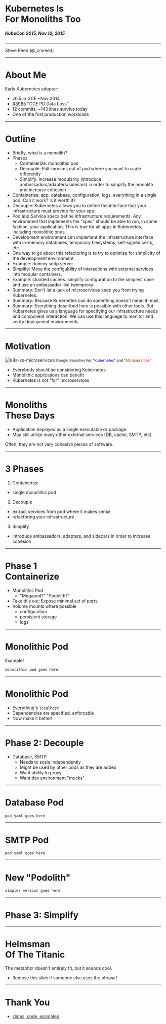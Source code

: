 # Kubernetes Is <br>For Monoliths Too
##### KubeCon 2015, Nov 10, 2015

***

Steve Reed (@_smreed)

---

# About Me

Early Kubernetes adopter:

* v0.5 in GCE ~Nov 2014
* [#3965](https://github.com/kubernetes/kubernetes/issues/3965) "GCE PD Data Loss"
* 12 commits, ~143 lines survive today
* One of the first production workloads

---

# Outline

* Briefly, what is a monolith?
* Phases:
  * Containerize: monolithic pod
  * Decouple: Pull services out of pod where you want to scale differently
  * Simplify: Increase modularity (introduce ambassadors/adapters/sidecars)
    in order to simplify the monolith and increase cohesion
* Containerize: app, database, configuration, logs, everything in a single
  pod. Can it work? Is it worth it?
* Decouple: Kubernetes allows you to define the interface that your
  infrastructure must provide for your app.
* Pod and Service specs define infrastructure requirements. Any environment that
  implements the "spec" should be able to run, in some fashion, your application.
  This is true for all apps in Kubernetes, including monolithic ones.
* Development environment can implement the infrastructure interface with
  in-memory databases, temporary filesystems, self-signed certs, etc.
* One way to go about this refactoring is to try to optimize for simplicity
  of the development environment.
* Example: dummy smtp server
* Simplify: Move the configubility of interactions with external services
  into modular containers.
* Example: sharded caches. simplify configuration to the simplest case and use
  an ambassador like twemproxy.
* Summary: Don't let a lack of microservices keep you from trying Kubernetes.
* Summary: Because Kubernetes can do something doesn't mean it must.
* Summary: Everything described here is possible with other tools. But Kubernetes
  gives us a language for specifying our infrastructure needs and component
  interaction. We can use this language to monitor and verify deployment
  environments.


<!--
misc notes

Maybe I should just write my own fake monolith?

at some point, after adapters/ambassadors/sidecars are deployed you
now have a "monolithic" "Modular Container"

Brendan Burns' "The Distributed System Toolkit" at Dockercon SF 2015
-->

---

# Motivation

![k8s-vs-microservices](./assets/k8s-vs-microservices.png)
<small>Google Searches For <font color=blue>"Kubernetes"</font> and <font color=red>"Microservices"</font></small>

* Everybody should be considering Kubernetes
* Monolithic applications can benefit
* Kubernetes is not "for" microservices

<!--
* There are reasons to move your monolith into Kubernetes
-->

---

# Monoliths <br>These Days

* Application deployed as a single executable or package.
* May still utilize many other external services (DB, cache, SMTP, etc)

Often, they are not very cohesive pieces of software.

<!--
* An amalgam of orthogonal concerns.

Come back to the point about cohesion. Once in K8S, you have a way to
start to easily externalize a lot of the bloat and improve cohesion.
-->

---

# 3 Phases

1. Containerize
  * single monolithic pod
2. Decouple
  * extract services from pod where it makes sense
  * refactoring your infrastructure
3. Simplify
  * introduce ambassadors, adapters, and sidecars in order to increase cohesion

---

# Phase 1 <br>Containerize

* Monolithic Pod
  * "Megapod?" "Podolith?"
* Take this out: Expose minimal set of ports
* Volume mounts where possible
  * configuration
  * persistent storage
  * logs

---

# Monolithic Pod

Example!

```
monolithic pod goes here
```

---

# Monolithic Pod

* Everything's `localhost`
* Dependencies are specified, enforcable
* Now make it better!

---

# Phase 2: Decouple

* Database, SMTP
  * Needs to scale independently
  * Might be used by other pods as they are added
  * Want ability to proxy
  * Want dev environment "mocks"

---

# Database Pod

```
pod yaml goes here
```

---

# SMTP Pod

```
pod yaml goes here
```

---

# New "Podolith"

```
simpler version goes here
```

---

# Phase 3: Simplify
---

# Helmsman <br>Of The Titanic

The metaphor doesn't entirely fit, but it sounds cool.

* Remove this slide if someone else uses the phrase!

---

# Thank You

* [slides, code, examples](https://github.com/smreed/kubecon-2015)
